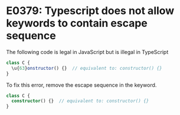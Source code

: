 # E0379: Typescript does not allow keywords to contain escape sequence

The following code is legal in JavaScript but is illegal in TypeScript

```typescript
class C {
  \u{63}onstructor() {}  // equivalent to: constructor() {}
}
```

To fix this error, remove the escape sequence in the keyword.


```typescript
class C {
  constructor() {}  // equivalent to: constructor() {}
}
```
